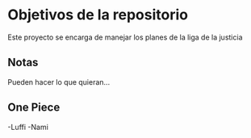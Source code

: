 # Objetivos de la repositorio

Este proyecto se encarga de manejar los planes de la liga de la justicia


## Notas
Pueden hacer lo que quieran...

## One Piece
-Luffi
-Nami
